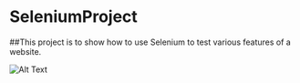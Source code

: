# SeleniumProject
##This project is to show how to use Selenium to test various features of a website.






![Alt Text](https://giphy.com/gifs/6fNNokK2yJTpXmWtHC)
